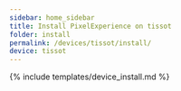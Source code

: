 ```yaml
---
sidebar: home_sidebar
title: Install PixelExperience on tissot
folder: install
permalink: /devices/tissot/install/
device: tissot
---
```

{% include templates/device_install.md %}

